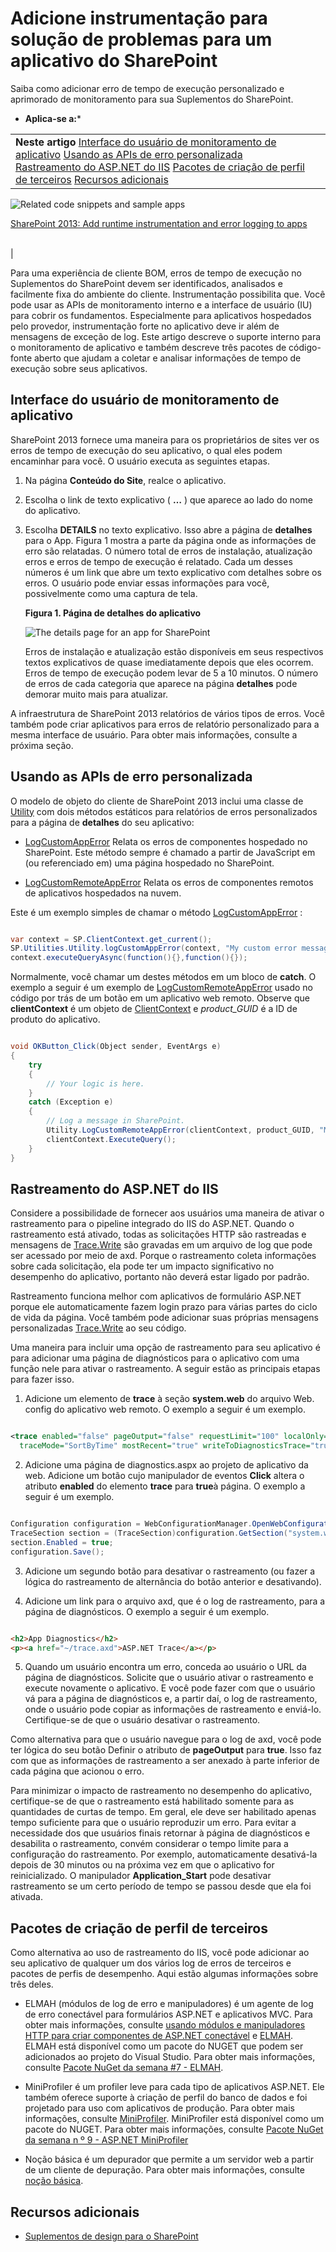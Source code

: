 

# Adicione instrumentação para solução de problemas para um aplicativo do SharePoint
Saiba como adicionar erro de tempo de execução personalizado e aprimorado de monitoramento para sua Suplementos do SharePoint.
 * **Aplica-se a:*** 
  
    
    


|||
|:-----|:-----|
|**Neste artigo**          [Interface do usuário de monitoramento de aplicativo](#AppMonitoringUI)           [Usando as APIs de erro personalizada](#LogCustomAppError)           [Rastreamento do ASP.NET do IIS](#IISTracing)           [Pacotes de criação de perfil de terceiros](#ProfilingPackages)           [Recursos adicionais](#bk_addresources) <br/> |
  
    
    
![Related code snippets and sample apps](images/mod_icon_links_samples.png)
  
    
    

  
    
    
 [SharePoint 2013: Add runtime instrumentation and error logging to apps](http://code.msdn.microsoft.com/SharePoint-2013-Add-9fdb5182)
  
    
    
 <br/> |
   

Para uma experiência de cliente BOM, erros de tempo de execução no Suplementos do SharePoint devem ser identificados, analisados e facilmente fixa do ambiente do cliente. Instrumentação possibilita que. Você pode usar as APIs de monitoramento interno e a interface de usuário (IU) para cobrir os fundamentos. Especialmente para aplicativos hospedados pelo provedor, instrumentação forte no aplicativo deve ir além de mensagens de exceção de log. Este artigo descreve o suporte interno para o monitoramento de aplicativo e também descreve três pacotes de código-fonte aberto que ajudam a coletar e analisar informações de tempo de execução sobre seus aplicativos.
  
    
    


## Interface do usuário de monitoramento de aplicativo
<a name="AppMonitoringUI"> </a>

SharePoint 2013 fornece uma maneira para os proprietários de sites ver os erros de tempo de execução do seu aplicativo, o qual eles podem encaminhar para você. O usuário executa as seguintes etapas.
  
    
    

1. Na página **Conteúdo do Site**, realce o aplicativo.
    
  
2. Escolha o link de texto explicativo ( **…** ) que aparece ao lado do nome do aplicativo.
    
  
3. Escolha **DETAILS** no texto explicativo. Isso abre a página de **detalhes** para o App. Figura 1 mostra a parte da página onde as informações de erro são relatadas. O número total de erros de instalação, atualização erros e erros de tempo de execução é relatado. Cada um desses números é um link que abre um texto explicativo com detalhes sobre os erros. O usuário pode enviar essas informações para você, possivelmente como uma captura de tela.
    
   **Figura 1. Página de detalhes do aplicativo**

  

     ![The details page for an app for SharePoint](images/AppDetailsPage.gif)
  

    Erros de instalação e atualização estão disponíveis em seus respectivos textos explicativos de quase imediatamente depois que eles ocorrem. Erros de tempo de execução podem levar de 5 a 10 minutos. O número de erros de cada categoria que aparece na página **detalhes** pode demorar muito mais para atualizar.
    
  
A infraestrutura de SharePoint 2013 relatórios de vários tipos de erros. Você também pode criar aplicativos para erros de relatório personalizado para a mesma interface de usuário. Para obter mais informações, consulte a próxima seção.
  
    
    

## Usando as APIs de erro personalizada
<a name="LogCustomAppError"> </a>

O modelo de objeto do cliente de SharePoint 2013 inclui uma classe de  [Utility](https://msdn.microsoft.com/library/Microsoft.SharePoint.Client.Utilities.Utility.aspx) com dois métodos estáticos para relatórios de erros personalizados para a página de **detalhes** do seu aplicativo:
  
    
    

-  [LogCustomAppError](https://msdn.microsoft.com/library/Microsoft.SharePoint.Client.Utilities.Utility.LogCustomAppError.aspx) Relata os erros de componentes hospedado no SharePoint. Este método sempre é chamado a partir de JavaScript em (ou referenciado em) uma página hospedado no SharePoint.
    
  
-  [LogCustomRemoteAppError](https://msdn.microsoft.com/library/Microsoft.SharePoint.Client.Utilities.Utility.LogCustomRemoteAppError.aspx) Relata os erros de componentes remotos de aplicativos hospedados na nuvem.
    
  
Este é um exemplo simples de chamar o método  [LogCustomAppError](https://msdn.microsoft.com/library/Microsoft.SharePoint.Client.Utilities.Utility.LogCustomAppError.aspx) :
  
    
    



```cs

var context = SP.ClientContext.get_current();
SP.Utilities.Utility.logCustomAppError(context, "My custom error message.");
context.executeQueryAsync(function(){},function(){});
```

Normalmente, você chamar um destes métodos em um bloco de **catch**. O exemplo a seguir é um exemplo de [LogCustomRemoteAppError](https://msdn.microsoft.com/library/Microsoft.SharePoint.Client.Utilities.Utility.LogCustomRemoteAppError.aspx) usado no código por trás de um botão em um aplicativo web remoto. Observe que **clientContext** é um objeto de [ClientContext](https://msdn.microsoft.com/library/Microsoft.SharePoint.Client.ClientContext.aspx) e _product_GUID_ é a ID de produto do aplicativo.
  
    
    



```cs

void OKButton_Click(Object sender, EventArgs e)
{
    try 
    {
        // Your logic is here.
    }
    catch (Exception e)
    {
        // Log a message in SharePoint.
        Utility.LogCustomRemoteAppError(clientContext, product_GUID, "My custom error message.");
        clientContext.ExecuteQuery();
    }
}

```


## Rastreamento do ASP.NET do IIS
<a name="IISTracing"> </a>

Considere a possibilidade de fornecer aos usuários uma maneira de ativar o rastreamento para o pipeline integrado do IIS do ASP.NET. Quando o rastreamento está ativado, todas as solicitações HTTP são rastreadas e mensagens de  [Trace.Write](https://msdn.microsoft.com/library/System.Diagnostics.Trace.Write.aspx) são gravadas em um arquivo de log que pode ser acessado por meio de axd. Porque o rastreamento coleta informações sobre cada solicitação, ela pode ter um impacto significativo no desempenho do aplicativo, portanto não deverá estar ligado por padrão.
  
    
    
Rastreamento funciona melhor com aplicativos de formulário ASP.NET porque ele automaticamente fazem login prazo para várias partes do ciclo de vida da página. Você também pode adicionar suas próprias mensagens personalizadas  [Trace.Write](https://msdn.microsoft.com/library/System.Diagnostics.Trace.Write.aspx) ao seu código.
  
    
    
Uma maneira para incluir uma opção de rastreamento para seu aplicativo é para adicionar uma página de diagnósticos para o aplicativo com uma função nele para ativar o rastreamento. A seguir estão as principais etapas para fazer isso.
  
    
    

1. Adicione um elemento de **trace** à seção **system.web** do arquivo Web. config do aplicativo web remoto. O exemplo a seguir é um exemplo.
    
  ```XML
  
<trace enabled="false" pageOutput="false" requestLimit="100" localOnly="false"
    traceMode="SortByTime" mostRecent="true" writeToDiagnosticsTrace="true" />
  ```

2. Adicione uma página de diagnostics.aspx ao projeto de aplicativo da web. Adicione um botão cujo manipulador de eventos **Click** altera o atributo **enabled** do elemento **trace** para **true**à página. O exemplo a seguir é um exemplo.
    
  ```cs
  
Configuration configuration = WebConfigurationManager.OpenWebConfiguration("~");
TraceSection section = (TraceSection)configuration.GetSection("system.web/trace");
section.Enabled = true;
configuration.Save();
  ```

3. Adicione um segundo botão para desativar o rastreamento (ou fazer a lógica do rastreamento de alternância do botão anterior e desativando).
    
  
4. Adicione um link para o arquivo axd, que é o log de rastreamento, para a página de diagnósticos. O exemplo a seguir é um exemplo.
    
  ```HTML
  
<h2>App Diagnostics</h2>
<p><a href="~/trace.axd">ASP.NET Trace</a></p>
  ```

5. Quando um usuário encontra um erro, conceda ao usuário o URL da página de diagnósticos. Solicite que o usuário ativar o rastreamento e execute novamente o aplicativo. E você pode fazer com que o usuário vá para a página de diagnósticos e, a partir daí, o log de rastreamento, onde o usuário pode copiar as informações de rastreamento e enviá-lo. Certifique-se de que o usuário desativar o rastreamento.
    
  
Como alternativa para que o usuário navegue para o log de axd, você pode ter lógica do seu botão Definir o atributo de **pageOutput** para **true**. Isso faz com que as informações de rastreamento a ser anexado à parte inferior de cada página que acionou o erro.
  
    
    
Para minimizar o impacto de rastreamento no desempenho do aplicativo, certifique-se de que o rastreamento está habilitado somente para as quantidades de curtas de tempo. Em geral, ele deve ser habilitado apenas tempo suficiente para que o usuário reproduzir um erro. Para evitar a necessidade dos que usuários finais retornar à página de diagnósticos e desabilita o rastreamento, convém considerar o tempo limite para a configuração do rastreamento. Por exemplo, automaticamente desativá-la depois de 30 minutos ou na próxima vez em que o aplicativo for reinicializado. O manipulador **Application_Start** pode desativar rastreamento se um certo período de tempo se passou desde que ela foi ativada.
  
    
    

## Pacotes de criação de perfil de terceiros
<a name="ProfilingPackages"> </a>

Como alternativa ao uso de rastreamento do IIS, você pode adicionar ao seu aplicativo de qualquer um dos vários log de erros de terceiros e pacotes de perfis de desempenho. Aqui estão algumas informações sobre três deles.
  
    
    

- ELMAH (módulos de log de erro e manipuladores) é um agente de log de erro conectável para formulários ASP.NET e aplicativos MVC. Para obter mais informações, consulte  [usando módulos e manipuladores HTTP para criar componentes de ASP.NET conectável](http://msdn.microsoft.com/en-us/library/aa479332.aspx) e [ELMAH](https://code.google.com/p/elmah/). ELMAH está disponível como um pacote do NUGET que podem ser adicionados ao projeto do Visual Studio. Para obter mais informações, consulte  [Pacote NuGet da semana #7 - ELMAH](http://www.hanselman.com/blog/NuGetPackageOfTheWeek7ELMAHErrorLoggingModulesAndHandlersWithSQLServerCompact.aspx).
    
  
- MiniProfiler é um profiler leve para cada tipo de aplicativos ASP.NET. Ele também oferece suporte à criação de perfil do banco de dados e foi projetado para uso com aplicativos de produção. Para obter mais informações, consulte  [MiniProfiler](http://miniprofiler.com/). MiniProfiler está disponível como um pacote do NUGET. Para obter mais informações, consulte  [Pacote NuGet da semana n º 9 - ASP.NET MiniProfiler](http://www.hanselman.com/blog/NuGetPackageOfTheWeek9ASPNETMiniProfilerFromStackExchangeRocksYourWorld.aspx)
    
  
- Noção básica é um depurador que permite a um servidor web a partir de um cliente de depuração. Para obter mais informações, consulte  [noção básica](http://getglimpse.com/About).
    
  

## Recursos adicionais
<a name="bk_addresources"> </a>


-  [Suplementos de design para o SharePoint](f7ece24a-1684-4a3c-b9ef-814cbf206ca1.md)
    
  